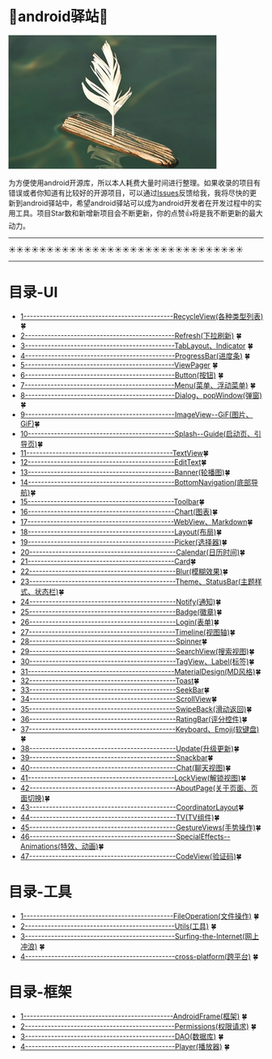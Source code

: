 # :running:android驿站:running:

<img src="https://github.com/enChenging/android_posthouse/blob/master/LOGO.png" width="411" height="264" />

为方便使用android开源库，所以本人耗费大量时间进行整理。如果收录的项目有错误或者你知道有比较好的开源项目，可以通过[Issues](https://github.com/enChenging/android_posthouse/issues)反馈给我，我将尽快的更新到android驿站中，希望android驿站可以成为android开发者在开发过程中的实用工具。项目Star数和新增新项目会不断更新，你的点赞:+1:将是我不断更新的最大动力。

<HR style="FILTER: progid:DXImageTransform.Microsoft.Shadow(color:#987cb9,direction:145,strength:15)" width="100%" color=#987cb9 SIZE=1>

:sunny::sunny::sunny::sunny::sunny::sunny::sunny::sunny::sunny::sunny::sunny::sunny::sunny::sunny::sunny::sunny::sunny::sunny::sunny::sunny::sunny::sunny::sunny::sunny::sunny::sunny::sunny::sunny::sunny::sunny::sunny:
<HR style="FILTER: progid:DXImageTransform.Microsoft.Shadow(color:#987cb9,direction:145,strength:15)" width="100%" color=#987cb9 SIZE=1>

# 目录-UI
- [1----------------------------------------------RecycleView(各种类型列表)](https://github.com/enChenging/android_posthouse/blob/master/init_md/RecycleView.md) :four_leaf_clover:
- [2----------------------------------------------Refresh(下拉刷新)](https://github.com/enChenging/android_posthouse/blob/master/init_md/Refresh.md) :four_leaf_clover:
- [3----------------------------------------------TabLayout、Indicator](https://github.com/enChenging/android_posthouse/blob/master/init_md/TabLayout.md) :four_leaf_clover:
- [4----------------------------------------------ProgressBar(进度条)](https://github.com/enChenging/android_posthouse/blob/master/init_md/ProgressBar.md) :four_leaf_clover:
- [5----------------------------------------------ViewPager](https://github.com/enChenging/android_posthouse/blob/master/init_md/ViewPager.md) :four_leaf_clover:
- [6----------------------------------------------Button(按钮)](https://github.com/enChenging/android_posthouse/blob/master/init_md/Button.md) :four_leaf_clover:
- [7----------------------------------------------Menu(菜单、浮动菜单)](https://github.com/enChenging/android_posthouse/blob/master/init_md/Menu.md) :four_leaf_clover:
- [8----------------------------------------------Dialog、popWindow(弹窗)](https://github.com/enChenging/android_posthouse/blob/master/init_md/Dialog.md):four_leaf_clover:
- [9----------------------------------------------ImageView--GiF(图片、GiF)](https://github.com/enChenging/android_posthouse/blob/master/init_md/ImageView.md):four_leaf_clover:
- [10---------------------------------------------Splash--Guide(启动页、引导页)](https://github.com/enChenging/android_posthouse/blob/master/init_md/Splash.md):four_leaf_clover:
- [11---------------------------------------------TextView](https://github.com/enChenging/android_posthouse/blob/master/init_md/TextView.md):four_leaf_clover:
- [12---------------------------------------------EditText](https://github.com/enChenging/android_posthouse/blob/master/init_md/EditText.md):four_leaf_clover:
- [13---------------------------------------------Banner(轮播图)](https://github.com/enChenging/android_posthouse/blob/master/init_md/Banner.md):four_leaf_clover:
- [14---------------------------------------------BottomNavigation(底部导航)](https://github.com/enChenging/android_posthouse/blob/master/init_md/BottomNavigation.md):four_leaf_clover:
- [15---------------------------------------------Toolbar](https://github.com/enChenging/android_posthouse/blob/master/init_md/Toolbar.md):four_leaf_clover:
- [16---------------------------------------------Chart(图表)](https://github.com/enChenging/android_posthouse/blob/master/init_md/Chart.md):four_leaf_clover:
- [17---------------------------------------------WebView、Markdown](https://github.com/enChenging/android_posthouse/blob/master/init_md/WebView.md):four_leaf_clover:
- [18---------------------------------------------Layout(布局)](https://github.com/enChenging/android_posthouse/blob/master/init_md/Layout.md):four_leaf_clover:
- [19---------------------------------------------Picker(选择器)](https://github.com/enChenging/android_posthouse/blob/master/init_md/Picker.md):four_leaf_clover:
- [20---------------------------------------------Calendar(日历时间)](https://github.com/enChenging/android_posthouse/blob/master/init_md/Calendar.md):four_leaf_clover:
- [21---------------------------------------------Card](https://github.com/enChenging/android_posthouse/blob/master/init_md/Card.md):four_leaf_clover:
- [22---------------------------------------------Blur(模糊效果)](https://github.com/enChenging/android_posthouse/blob/master/init_md/Blur.md):four_leaf_clover:
- [23---------------------------------------------Theme、StatusBar(主题样式、状态栏)](https://github.com/enChenging/android_posthouse/blob/master/init_md/Theme.md):four_leaf_clover:
- [24---------------------------------------------Notify(通知)](https://github.com/enChenging/android_posthouse/blob/master/init_md/Notify.md):four_leaf_clover:
- [25---------------------------------------------Badge(徽章)](https://github.com/enChenging/android_posthouse/blob/master/init_md/Badge.md):four_leaf_clover:
- [26---------------------------------------------Login(表单)](https://github.com/enChenging/android_posthouse/blob/master/init_md/Login.md):four_leaf_clover:
- [27---------------------------------------------Timeline(视图轴)](https://github.com/enChenging/android_posthouse/blob/master/init_md/Timeline.md):four_leaf_clover:
- [28---------------------------------------------Spinner](https://github.com/enChenging/android_posthouse/blob/master/init_md/Spinner.md):four_leaf_clover:
- [29---------------------------------------------SearchView(搜索视图)](https://github.com/enChenging/android_posthouse/blob/master/init_md/SearchView.md):four_leaf_clover:
- [30---------------------------------------------TagView、Label(标签)](https://github.com/enChenging/android_posthouse/blob/master/init_md/TagView.md):four_leaf_clover:
- [31---------------------------------------------MaterialDesign(MD风格)](https://github.com/enChenging/android_posthouse/blob/master/init_md/MaterialDesign.md):four_leaf_clover:
- [32---------------------------------------------Toast](https://github.com/enChenging/android_posthouse/blob/master/init_md/Toast.md):four_leaf_clover:
- [33---------------------------------------------SeekBar](https://github.com/enChenging/android_posthouse/blob/master/init_md/SeekBar.md):four_leaf_clover:
- [34---------------------------------------------ScrollView](https://github.com/enChenging/android_posthouse/blob/master/init_md/ScrollView.md):four_leaf_clover:
- [35---------------------------------------------SwipeBack(滑动返回)](https://github.com/enChenging/android_posthouse/blob/master/init_md/SwipeBack.md):four_leaf_clover:
- [36---------------------------------------------RatingBar(评分控件)](https://github.com/enChenging/android_posthouse/blob/master/init_md/RatingBar.md):four_leaf_clover:
- [37---------------------------------------------Keyboard、Emoji(软键盘)](https://github.com/enChenging/android_posthouse/blob/master/init_md/Keyboard.md):four_leaf_clover:
- [38---------------------------------------------Update(升级更新)](https://github.com/enChenging/android_posthouse/blob/master/init_md/Update.md):four_leaf_clover:
- [39---------------------------------------------Snackbar](https://github.com/enChenging/android_posthouse/blob/master/init_md/Snackbar.md):four_leaf_clover:
- [40---------------------------------------------Chat(聊天视图)](https://github.com/enChenging/android_posthouse/blob/master/init_md/Chat.md):four_leaf_clover:
- [41---------------------------------------------LockView(解锁视图)](https://github.com/enChenging/android_posthouse/blob/master/init_md/LockView.md):four_leaf_clover:
- [42---------------------------------------------AboutPage(关于页面、页面切换)](https://github.com/enChenging/android_posthouse/blob/master/init_md/AboutPage.md):four_leaf_clover:
- [43---------------------------------------------CoordinatorLayout](https://github.com/enChenging/android_posthouse/blob/master/init_md/CoordinatorLayout.md):four_leaf_clover:
- [44---------------------------------------------TV(TV组件)](https://github.com/enChenging/android_posthouse/blob/master/init_md/TV.md):four_leaf_clover:
- [45---------------------------------------------GestureViews(手势操作)](https://github.com/enChenging/android_posthouse/blob/master/init_md/GestureViews.md):four_leaf_clover:
- [46---------------------------------------------SpecialEffects--Animations(特效、动画)](https://github.com/enChenging/android_posthouse/blob/master/init_md/SpecialEffects.md):four_leaf_clover:
- [47---------------------------------------------CodeView(验证码)](https://github.com/enChenging/android_posthouse/blob/master/init_md/CodeView.md):four_leaf_clover:

# 目录-工具
- [1----------------------------------------------FileOperation(文件操作)](https://github.com/enChenging/android_posthouse/blob/master/init_md/FileOperation.md) :four_leaf_clover:
- [2----------------------------------------------Utils(工具)](https://github.com/enChenging/android_posthouse/blob/master/init_md/Utils.md) :four_leaf_clover:
- [3----------------------------------------------Surfing-the-Internet(网上冲浪)](https://github.com/enChenging/android_posthouse/blob/master/init_md/Surfing-the-Internet.md) :four_leaf_clover:
- [4----------------------------------------------cross-platform(跨平台)](https://github.com/enChenging/android_posthouse/blob/master/init_md/CrossPlatform.md) :four_leaf_clover:

# 目录-框架
- [1----------------------------------------------AndroidFrame(框架)](https://github.com/enChenging/android_posthouse/blob/master/init_md/AndroidFrame.md) :four_leaf_clover:
- [2----------------------------------------------Permissions(权限请求)](https://github.com/enChenging/android_posthouse/blob/master/init_md/Permissions.md) :four_leaf_clover:
- [3----------------------------------------------DAO(数据库)](https://github.com/enChenging/android_posthouse/blob/master/init_md/DAO.md) :four_leaf_clover:
- [4----------------------------------------------Player(播放器)](https://github.com/enChenging/android_posthouse/blob/master/init_md/Player.md) :four_leaf_clover:
